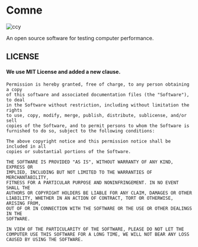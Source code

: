 # Comne
![ccy](https://user-images.githubusercontent.com/123795586/218001120-99c6e67d-2645-4202-87ee-bec25fd8594a.png)

An open source software for testing computer performance.
## LICENSE
#### We use MIT License and added a new clause.
```
Permission is hereby granted, free of charge, to any person obtaining a copy
of this software and associated documentation files (the "Software"), to deal
in the Software without restriction, including without limitation the rights
to use, copy, modify, merge, publish, distribute, sublicense, and/or sell
copies of the Software, and to permit persons to whom the Software is
furnished to do so, subject to the following conditions:

The above copyright notice and this permission notice shall be included in all
copies or substantial portions of the Software.

THE SOFTWARE IS PROVIDED "AS IS", WITHOUT WARRANTY OF ANY KIND, EXPRESS OR
IMPLIED, INCLUDING BUT NOT LIMITED TO THE WARRANTIES OF MERCHANTABILITY,
FITNESS FOR A PARTICULAR PURPOSE AND NONINFRINGEMENT. IN NO EVENT SHALL THE
AUTHORS OR COPYRIGHT HOLDERS BE LIABLE FOR ANY CLAIM, DAMAGES OR OTHER
LIABILITY, WHETHER IN AN ACTION OF CONTRACT, TORT OR OTHERWISE, ARISING FROM,
OUT OF OR IN CONNECTION WITH THE SOFTWARE OR THE USE OR OTHER DEALINGS IN THE
SOFTWARE.

IN VIEW OF THE PARTICULARITY OF THE SOFTWARE, PLEASE DO NOT LET THE COMPUTER USE THIS SOFTWARE FOR A LONG TIME, WE WILL NOT BEAR ANY LOSS CAUSED BY USING THE SOFTWARE.
```
